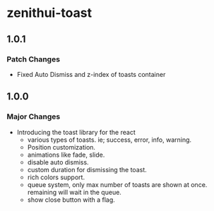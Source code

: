 # zenithui-toast

## 1.0.1

### Patch Changes

- Fixed Auto Dismiss and z-index of toasts container

## 1.0.0

### Major Changes

- Introducing the toast library for the react
  - various types of toasts. ie; success, error, info, warning.
  - Position customization.
  - animations like fade, slide.
  - disable auto dismiss.
  - custom duration for dismissing the toast.
  - rich colors support.
  - queue system, only max number of toasts are shown at once. remaining will wait in the queue.
  - show close button with a flag.
